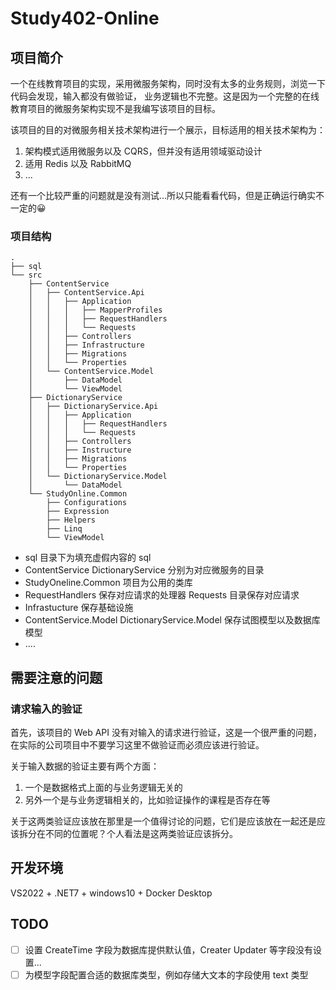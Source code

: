 # Study402-Online

## 项目简介

一个在线教育项目的实现，采用微服务架构，同时没有太多的业务规则，浏览一下代码会发现，输入都没有做验证，
业务逻辑也不完整。这是因为一个完整的在线教育项目的微服务架构实现不是我编写该项目的目标。

该项目的目的对微服务相关技术架构进行一个展示，目标适用的相关技术架构为：

1. 架构模式适用微服务以及 CQRS，但并没有适用领域驱动设计
2. 适用 Redis 以及 RabbitMQ
3. ...

还有一个比较严重的问题就是没有测试...所以只能看看代码，但是正确运行确实不一定的😀

### 项目结构
```
.
├── sql
└── src
    ├── ContentService
    │   ├── ContentService.Api
    │   │   ├── Application
    │   │   │   ├── MapperProfiles
    │   │   │   ├── RequestHandlers
    │   │   │   └── Requests
    │   │   ├── Controllers
    │   │   ├── Infrastructure
    │   │   ├── Migrations
    │   │   └── Properties
    │   └── ContentService.Model
    │       ├── DataModel
    │       └── ViewModel
    ├── DictionaryService
    │   ├── DictionaryService.Api
    │   │   ├── Application
    │   │   │   ├── RequestHandlers
    │   │   │   └── Requests
    │   │   ├── Controllers
    │   │   ├── Instructure
    │   │   ├── Migrations
    │   │   └── Properties
    │   └── DictionaryService.Model
    │       └── DataModel
    └── StudyOnline.Common
        ├── Configurations
        ├── Expression
        ├── Helpers
        ├── Linq
        └── ViewModel
```

- sql 目录下为填充虚假内容的 sql
- ContentService DictionaryService 分别为对应微服务的目录
- StudyOneline.Common 项目为公用的类库
- RequestHandlers 保存对应请求的处理器 Requests 目录保存对应请求
- Infrastucture 保存基础设施
- ContentService.Model DictionaryService.Model 保存试图模型以及数据库模型
- ....

## 需要注意的问题

### 请求输入的验证

首先，该项目的 Web API 没有对输入的请求进行验证，这是一个很严重的问题，在实际的公司项目中不要学习这里不做验证而必须应该进行验证。

关于输入数据的验证主要有两个方面：

1. 一个是数据格式上面的与业务逻辑无关的
2. 另外一个是与业务逻辑相关的，比如验证操作的课程是否存在等

关于这两类验证应该放在那里是一个值得讨论的问题，它们是应该放在一起还是应该拆分在不同的位置呢？个人看法是这两类验证应该拆分。

## 开发环境

VS2022 + .NET7 + windows10 + Docker Desktop

## TODO

- [ ] 设置 CreateTime 字段为数据库提供默认值，Creater Updater 等字段没有设置...
- [ ] 为模型字段配置合适的数据库类型，例如存储大文本的字段使用 text 类型